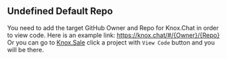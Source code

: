 ## Undefined Default Repo
You need to add the target GitHub Owner and Repo for Knox.Chat in order to view code. 
Here is an example link: https://knox.chat/#/{Owner}/{Repo}
Or you can go to [Knox.Sale](https://knox.sale) click a project with `View Code` button and you will be there.
